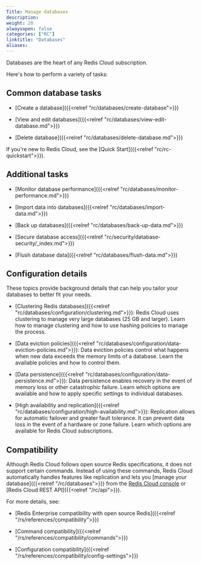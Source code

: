 ```yaml
---
Title: Manage databases
description:
weight: 20
alwaysopen: false
categories: ["RC"]
linktitle: "Databases"
aliases: 
---
```


Databases are the heart of any Redis Cloud subscription.  

Here's how to perform a variety of tasks:

## Common database tasks

- [Create a database]({{<relref "rc/databases/create-database">}})

- [View and edit databases]({{<relref "rc/databases/view-edit-database.md">}})

- [Delete database]({{<relref "rc/databases/delete-database.md">}})

If you're new to Redis Cloud, see the [Quick Start]({{<relref "rc/rc-quickstart">}}).

## Additional tasks

- [Monitor database performance]({{<relref "rc/databases/monitor-performance.md">}}) 

- [Import data into databases]({{<relref "rc/databases/import-data.md">}}) 

- [Back up databases]({{<relref "rc/databases/back-up-data.md">}})

- [Secure database access]({{<relref "rc/security/database-security/_index.md">}})

- [Flush database data]({{<relref "rc/databases/flush-data.md">}})

## Configuration details

These topics provide background details that can help you tailor your databases to better fit your needs.

- [Clustering Redis databases]({{<relref "rc/databases/configuration/clustering.md">}}): Redis Cloud uses clustering to manage very large databases (25 GB and larger). Learn how to manage clustering and how to use hashing policies to manage the process.

- [Data eviction policies]({{<relref "rc/databases/configuration/data-eviction-policies.md">}}): Data eviction policies control what happens when new data exceeds the memory limits of a database. Learn the available policies and how to control them.

- [Data persistence]({{<relref "rc/databases/configuration/data-persistence.md">}}): Data persistence enables recovery in the event of memory loss or other catastrophic failure. Learn which options are available and how to apply specific settings to individual databases.

- [High availability and replication]({{<relref "rc/databases/configuration/high-availability.md">}}): Replication allows for automatic failover and greater fault tolerance. It can prevent data loss in the event of a hardware or zone failure.  Learn which options are available for Redis Cloud subscriptions.

## Compatibility

Although Redis Cloud follows open source Redis specifications, it does not support certain commands. Instead of using these commands, Redis Cloud automatically handles features like replication and lets you [manage your database]({{<relref "/rc/databases">}}) from the [Redis Cloud console](https://app.redislabs.com/) or [Redis Cloud REST API]({{<relref "/rc/api">}}).

For more details, see:

- [Redis Enterprise compatibility with open source Redis]({{<relref "/rs/references/compatibility">}})

- [Command compatibility]({{<relref "/rs/references/compatibility/commands">}})

- [Configuration compatibility]({{<relref "/rs/references/compatibility/config-settings">}})
